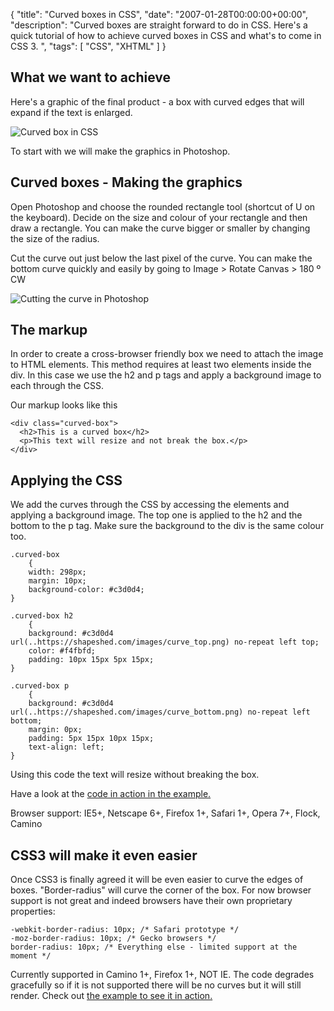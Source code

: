 {
  "title": "Curved boxes in CSS",
  "date": "2007-01-28T00:00:00+00:00",
  "description": "Curved boxes are straight forward to do in CSS. Here's a quick tutorial of how to achieve curved boxes in CSS and what's to come in CSS 3. ",
  "tags": [
    "CSS",
    "XHTML"
  ]
}

## What we want to achieve

Here's a graphic of the final product - a box with curved edges that will expand if the text is enlarged.

![Curved box in CSS][1] 

To start with we will make the graphics in Photoshop.

## Curved boxes - Making the graphics

Open Photoshop and choose the rounded rectangle tool (shortcut of U on the keyboard). Decide on the size and colour of your rectangle and then draw a rectangle. You can make the curve bigger or smaller by changing the size of the radius.

Cut the curve out just below the last pixel of the curve. You can make the bottom curve quickly and easily by going to Image > Rotate Canvas > 180 º CW

![Cutting the curve in Photoshop][2] 

## The markup

In order to create a cross-browser friendly box we need to attach the image to HTML elements. This method requires at least two elements inside the div. In this case we use the h2 and p tags and apply a background image to each through the CSS.

Our markup looks like this 

    <div class="curved-box">
      <h2>This is a curved box</h2>   
      <p>This text will resize and not break the box.</p> 
    </div>

## Applying the CSS

We add the curves through the CSS by accessing the elements and applying a background image. The top one is applied to the h2 and the bottom to the p tag. Make sure the background to the div is the same colour too. 

    .curved-box
        {
        width: 298px;
        margin: 10px;
        background-color: #c3d0d4;
    }

    .curved-box h2
        {
        background: #c3d0d4 url(..https://shapeshed.com/images/curve_top.png) no-repeat left top;
        color: #f4fbfd;
        padding: 10px 15px 5px 15px;
    }

    .curved-box p
        {
        background: #c3d0d4 url(..https://shapeshed.com/images/curve_bottom.png) no-repeat left bottom;
        margin: 0px;
        padding: 5px 15px 10px 15px;
        text-align: left;
    }

Using this code the text will resize without breaking the box.

Have a look at the [code in action in the example.][3]

Browser support: IE5+, Netscape 6+, Firefox 1+, Safari 1+, Opera 7+, Flock, Camino

## CSS3 will make it even easier

Once CSS3 is finally agreed it will be even easier to curve the edges of boxes. "Border-radius" will curve the corner of the box. For now browser support is not great and indeed browsers have their own proprietary properties: 

    -webkit-border-radius: 10px; /* Safari prototype */
    -moz-border-radius: 10px; /* Gecko browsers */
    border-radius: 10px; /* Everything else - limited support at the moment */

Currently supported in Camino 1+, Firefox 1+, NOT IE. The code degrades gracefully so if it is not supported there will be no curves but it will still render. Check out [the example to see it in action.][4]

 [1]: https://shapeshed.com/images/articles/curved_box.png "Curved box in CSS"
 [2]: https://shapeshed.com/images/articles/cutting_the_curve.png "Cutting the curve in Photoshop"
 [3]: https://shapeshed.com/examples/curved-boxes-in-css
 [4]: https://shapeshed.com/examples/curved-boxes-in-css#css3
